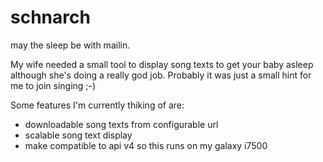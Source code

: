 schnarch
========

may the sleep be with mailin.

My wife needed a small tool to display song texts to get your baby asleep
although she's doing a really god job. Probably it was just a small hint for me
to join singing ;-)

Some features I'm currently thiking of are:

* downloadable song texts from configurable url
* scalable song text display
* make compatible to api v4 so this runs on my galaxy i7500
